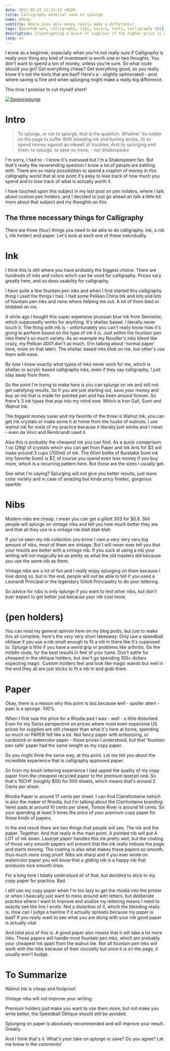 ```yaml
---
date: 2017-05-25 21:23:23 +0200
title: Calligraphy material save or splurge
name: KMsop
subtitle: Where does more money really make a difference?
tags: [pointed pen, calligraphy, tips, basics, tools, calligraphy 101]
description: Investigating a bunch of supplies if the higher price is worth it.
lang: en
---
```

I know as a beginner, especially when you're not really sure if Calligraphy is really your thing any kind of investment is worth one or two thoughts. You don't want to spend a ton of money, unless you're sure. So what route should you go? Get everything cheap? Get everything good, so you really know it's not the tools that are bad? Here's a - slightly opinionated - post where saving is fine and when splurging might make a really big difference.

This time I promise to cut myself short!

<!-- more -->
[![Saveorsplurge]({{site.img_dir}}/Saveorsplurge.jpg)]({{site.img_dir}}/Saveorsplurge.jpg)

# Intro

> To splurge, or not to splurge, that is the question.
> Whether 'tis nobler on the page to suffer
> With bleeding ink and hurting wrists,
> Or to spend money against an inkwell of troubles,
> And by splurging end them: to splurge, to save
> no more; _- not Shakespeare_

I'm sorry, I had to - I know it's overused but I'm a Shakespeare fan. But that's really the neverending question I know a lot of people are battling with. There are so many possibilities to spend a crapton of money in this calligraphy world that at one point it's easy to lose track of how much you spend and to lose track of what is actually worth it.

I have touched upon this subject in my last post on pen holders, where I talk about custom pen holders, and I decided to just go ahead an talk a little bit more about that subject and my thoughts on this.

## The three necessary things for Calligraphy
There are three (four) things you need to be able to do calligraphy. Ink, a nib (, nib holder) and paper. Let's look at each one of these individually.

# Ink
I think this is still where you have probably the biggest choice. There are hundreds of inks and colors which can be used for calligraphy. Prices vary greatly here, and so does usability for calligraphy.

I have quite a few fountain pen inks and when I first started this calligraphy thing I used the things I had. I had some Pelikan China Ink and lots and lots of fountain pen inks and none where helping me out. A lot of them bled or blobbed on me.

A while ago I bought this super expensive prussian blue ink from Sennelier, which supposedly works for anything. It's shellac based. I literally never touch it. The thing with ink is - unfortunately you can't really know how it's going to perform based on the type of ink it is. Just within the fountain pen inks there's so much variety. As an example my Noodler's inks bleed like crazy, my Pelikan 4001 don't as much. (I'm talking about 'normal paper' here, more on that later). The shellac based inks blob on me, but other's use them with ease.

By now I know exactly what types of inks never work for me, which is shellac or acrylic based calligraphy inks, even if they say calligraphy, I just stay away from them.

So the point I'm trying to make here is you can splurge on ink and still not get satisfying results. So if you are just starting out, save your money and buy an ink that is made for pointed pen and has been around forever. So there's 3 ink types that pop into my mind now. Which is Iron Gall, Sumi and Walnut Ink.

The biggest money saver and my favorite of the three is Walnut Ink, you can get ink crystals or make some it at home from the husks of walnuts. I use walnut ink for most of my practice because it literally just works and I mean - even da Vinci and Rembrandt used it.

Also this is probably the cheapest ink you can find. As a quick comaprison:
1 oz (28g) of crystals which you can get from Paper and Ink Arts for $3 will make around 3 cups (700ml) of ink. The 60ml bottle of Kuretake Sumi ink (my favorite Sumi) is $7, of course you spend even less money if you buy more, which is a recurring pattern here. But those are the sizes I usually get.

See what I'm saying? Splurging will not give you better results, just more color variety and in case of amazing but kinda pricy finetec, gorgeous sparkle.

# Nibs
Modern nibs are cheap. I mean you can get a gillott 303 for $0.8. Still people will splurge on vintage nibs and tell you how much better they are and that all they use is a vintage nib blah blah blah.

If you've seen my nib collection you know I own a very very very big amount of nibs, most of them are vintage. But I will never ever tell you that your results are better with a vintage nib. If you suck at using a nib your writing will not magically be as pretty as what the old masters did because you use the same nib as them.

Vintage nibs are a lot of fun and I really enjoy splurging on them because I love doing so, but in the end, people will not be able to tell if you used a Leonardt Principal or the legendary Gillott Principality to do your lettering.

So advice for nibs is only splurge if you want to test other nibs, but don't ever expect to get better just because your nib cost more.

# (pen holders)
You can read my general opinion here on my blog posts, but just to make this all complete, here's the very very short takeaway:
Only use a speedball oblique if you use a nib small enough to fit a nib in there like it's supposed to.
Splurge a little if you have a weird grip or problems like arthritis.
Go the middle route, for the best results in feel of your hand. Don't settle for cheapest in the oblique holders, but don't go spending 100+ dollars expecting magic. Custom holders feel and look like magic wands but well in the end they all are just sticks to fit a nib in and grab them.

# Paper
Okay, there is a reason why this point is last because well - spoiler altert - paer is a splurge. 100%.

When I first saw the price for a Rhodia pad I was - well - a little disturbed. Even for my Swiss perspective on prices where most even expensive US prices for supplies are still cheaper than what it's here at home, spending so much on PAPER felt like a lot. Not fancy paper with embossing, or cardstock or watercolor paper - those prices I understood, but that 'fountain pen safe' paper had the same weight as my copy paper.

So you might think the same way, at this point. Let me tell you about the incredible experience that is calligraphy approved paper.

So from my brush lettering experience I had upped the quality of my copy paper from the cheapest recycled paper to the premium laserjet one. So that's 10CHF (roughly $10) for 500 sheets, which means that's around 2 Cents per sheet.

Rhodia Paper is around 17 cents per sheet. I can find Clairefontaine (which is also the maker of Rhodia, but I'm talking about the Clairfontaine branding here) pads at around 10 cents per sheet, Tomoe River is around 14 cents. So your spending at least 5 times the price of your premium copy paper for these kinds of papers.

In the end result there are two things that people will see. The ink and the paper. Together. And that really is the main point. A pointed nib will put A LOT of ink down. Laserjet paper handles this ink pretty well, but the coating of those very smooth papers will prevent that the ink really imbues the page and starts moving. The coating is also what makes these papers so smooth, thus much more snag proof. Nibs are sharp and if you ever wrote on watercolor paper you will know that a gliding nib is a happy nib that produces nice smooth lines.

For a long time I totally understood all of that, but decided to stick to my copy paper for practice. Bad.

I still use my copy paper when I'm too lazy to get the rhodia into the printer or when I basically just want to mess around with letters, but deliberate practice where I want to improve and analize my lettering means I need to exactly see the line I wrote. Not a distortion of it, which the bleeding really is. How can I judge a hairline if it actually spreads because my paper is bad?
If you really want to see what you are doing with your nib good paper is actually vital.

And total plus of this is: A good paper also means that it will take a lot more inks. Those papers will handle most fountain pen inks, which are probably your cheapest ink apart from the walnut ink. Not all fountain pen inks will work with the nibs because of their viscosity but once it is on the page, it usually won't budge.

# To Summarize

Walnut Ink is cheap and foolproof.

Vintage nibs will not improve your writing.

Premium holders just make you want to use them more, but not make you write better, the Speedball Oblique should still be avoided.

Splurging on paper is absolutely recommended and will improve your result. Greatly.

And I think that's it. What's your take on splurge or save? Do you agree? Let me know in the comments!
